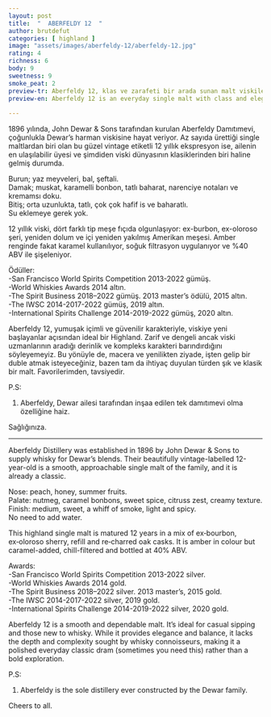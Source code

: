 ```yaml
---
layout: post
title:  "  ABERFELDY 12  "
author: brutdefut
categories: [ highland ]
image: "assets/images/aberfeldy-12/aberfeldy-12.jpg"
rating: 4
richness: 6
body: 9
sweetness: 9
smoke_peat: 2
preview-tr: Aberfeldy 12, klas ve zarafeti bir arada sunan malt viskilerden.                         
preview-en: Aberfeldy 12 is an everyday single malt with class and elegance.                
     
---
```


1896 yılında, John Dewar & Sons tarafından kurulan Aberfeldy Damıtımevi, çoğunlukla Dewar’s harman viskisine hayat veriyor. Az sayıda ürettiği single maltlardan biri olan bu güzel vintage etiketli 12 yıllık ekspresyon ise, ailenin en ulaşılabilir üyesi ve şimdiden viski dünyasının klasiklerinden biri haline gelmiş durumda.  

Burun; yaz meyveleri, bal, şeftali.   
Damak; muskat, karamelli bonbon, tatlı baharat, narenciye notaları ve kremamsı doku.  
Bitiş; orta uzunlukta, tatlı, çok çok hafif is ve baharatlı.  
Su eklemeye gerek yok.  

12 yıllık viski, dört farklı tip meşe fıçıda olgunlaşıyor: ex-burbon, ex-oloroso şeri, yeniden dolum ve içi yeniden yakılmış Amerikan meşesi. Amber renginde fakat karamel kullanılıyor, soğuk filtrasyon uygulanıyor ve %40 ABV ile şişeleniyor.   

Ödüller:  
-San Francisco World Spirits Competition 2013-2022 gümüş.    
-World Whiskies Awards 2014 altın.  
-The Spirit Business 2018–2022 gümüş. 2013 master’s ödülü, 2015 altın.  
-The IWSC 2014-2017-2022 gümüş, 2019 altın.   
-International Spirits Challenge 2014-2019-2022 gümüş, 2020 altın.  

Aberfeldy 12, yumuşak içimli ve güvenilir karakteriyle, viskiye yeni başlayanlar açısından ideal bir Highland. Zarif ve dengeli ancak viski uzmanlarının aradığı derinlik ve kompleks karakteri barındırdığını söyleyemeyiz. Bu yönüyle de, macera ve yenilikten ziyade, işten gelip bir duble atmak isteyeceğiniz, bazen tam da ihtiyaç duyulan türden şık ve klasik bir malt. Favorilerimden, tavsiyedir.   

P.S:  
1. Aberfeldy, Dewar ailesi tarafından inşaa edilen tek damıtımevi olma özelliğine haiz.  

Sağlığınıza.                                         
   
-----------------------------------------------

<p id="english"></p>

Aberfeldy Distillery was established in 1896 by John Dewar & Sons to supply whisky for Dewar’s blends. Their beautifully vintage-labelled 12-year-old is a smooth, approachable single malt of the family, and it is already a classic.  

Nose: peach, honey, summer fruits.  
Palate: nutmeg, caramel bonbons, sweet spice, citruss zest, creamy texture.   
Finish: medium, sweet, a whiff of smoke, light and spicy.  
No need to add water.  

This highland single malt is matured 12 years in a mix of ex‑bourbon, ex‑oloroso sherry, refill and re‑charred oak casks. It is amber in colour but caramel-added, chill-filtered and bottled at 40% ABV.   

Awards:   
-San Francisco World Spirits Competition 2013-2022 silver.    
-World Whiskies Awards 2014 gold.  
-The Spirit Business 2018–2022 silver. 2013 master’s, 2015 gold.  
-The IWSC 2014-2017-2022 silver, 2019 gold.   
-International Spirits Challenge 2014-2019-2022 silver, 2020 gold.  

Aberfeldy 12 is a smooth and dependable malt. It’s ideal for casual sipping and those new to whisky. While it provides elegance and balance, it lacks the depth and complexity sought by whisky connoisseurs, making it a polished everyday classic dram (sometimes you need this) rather than a bold exploration.  

P.S:  
1. Aberfeldy is the sole distillery ever constructed by the Dewar family.  

Cheers to all.     
 
    
